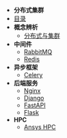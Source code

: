 
- **分布式集群**
- [目录](distributeCluster/README.md)
- **概念辨析**
    - [分布式与集群](distributeCluster/chapter/introdution.md)
- **中间件**
    - [RabbitMQ](distributeCluster/chapter/rabbitmq.md)
    - [Redis](distributeCluster/chapter/redis.md)
- **异步框架**
    - [Celery](distributeCluster/chapter/celery.md)
- **后端服务**
    - [Nginx](nginx/README.md)
    - [Django](django/README.md)
    - [FastAPI](fastapi/README.md)
    - [Flask](distributeCluster/chapter/flask.md)
- **HPC**
    - [Ansys HPC](distributeCluster/chapter/ansys.md)

    
